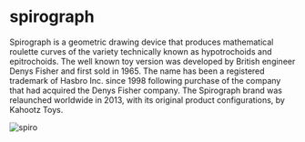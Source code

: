 # spirograph
Spirograph is a geometric drawing device that produces mathematical roulette curves of the variety technically known as hypotrochoids and epitrochoids. The well known toy version was developed by British engineer Denys Fisher and first sold in 1965.  The name has been a registered trademark of Hasbro Inc. since 1998 following purchase of the company that had acquired the Denys Fisher company. The Spirograph brand was relaunched worldwide in 2013, with its original product configurations, by Kahootz Toys.



![spiro](https://en.wikipedia.org/wiki/File:Spiograph_Animation.gif)
